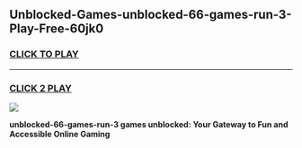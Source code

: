 
## Unblocked-Games-unblocked-66-games-run-3-Play-Free-60jk0
<h3>
<a href="https://premium76.site?title=unblocked-66-games-run-3&ref=22A">CLICK TO PLAY</a></h3>
<hr>

<h3>
<a href="https://premium76.site?title=unblocked-66-games-run-3&ref=22A">CLICK 2 PLAY</a>
  
</h3>

<a href="https://premium76.site?title=unblocked-66-games-run-3&ref=22A"><img src="https://clearcache.store/games.png"></a>


**unblocked-66-games-run-3 games unblocked: Your Gateway to Fun and Accessible Online Gaming**
